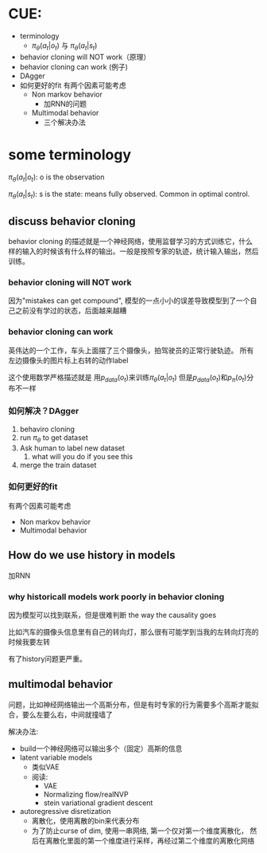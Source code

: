 # CUE:
- terminology
  - $\pi_\theta(a_t|o_t)$ 与 $\pi_\theta(a_t|s_t)$
- behavior cloning will NOT work（原理）
- behavior cloning can work (例子)
- DAgger
- 如何更好的fit 有两个因素可能考虑
  - Non markov behavior
    - 加RNN的问题
  - Multimodal behavior   
    - 三个解决办法

# some terminology
$\pi_\theta(a_t|o_t)$: o is the observation

$\pi_\theta(a_t|s_t)$: s is the state: means fully observed. Common in optimal control.

## discuss behavior cloning
behavior cloning 的描述就是一个神经网络，使用监督学习的方式训练它，什么样的输入的时候该有什么样的输出。一般是按照专家的轨迹，统计输入输出，然后训练。
### behavior cloning will NOT work
因为"mistakes can get compound", 模型的一点小小的误差导致模型到了一个自己之前没有学过的状态，后面越来越糟

### behavior cloning can work
英伟达的一个工作，车头上面摆了三个摄像头，拍驾驶员的正常行驶轨迹。 所有左边摄像头的图片标上右转的动作label

这个使用数学严格描述就是
用$p_{data}(o_t)$来训练$\pi_\theta(a_t|o_t)$
但是$p_{data}(o_t)$和$p_{\pi}(o_t)$分布不一样

### 如何解决？DAgger
1. behaviro cloning
2. run $\pi_\theta$ to get dataset 
3. Ask human to label new dataset
   1. what will you do if you see this
4. merge the train dataset

### 如何更好的fit
有两个因素可能考虑
- Non markov behavior
- Multimodal behavior

## How do we use history in models 
加RNN
### why historicall models work poorly in behavior cloning

因为模型可以找到联系，但是很难判断 the way the causality goes

比如汽车的摄像头信息里有自己的转向灯，那么很有可能学到当我的左转向灯亮的时候我要左转

有了history问题更严重。

## multimodal behavior
问题，比如神经网络输出一个高斯分布，但是有时专家的行为需要多个高斯才能拟合，要么左要么右，中间就撞墙了

解决办法:
- build一个神经网络可以输出多个（固定）高斯的信息
- latent variable models
  - 类似VAE
  - 阅读:
    - VAE
    - Normalizing flow/realNVP
    - stein variational gradient descent
- autoregressive disretization
  - 离散化，使用离散的bin来代表分布
  - 为了防止curse of dim, 使用一串网络, 第一个仅对第一个维度离散化， 然后在离散化里面的第一个维度进行采样，再经过第二个维度的离散化网络



